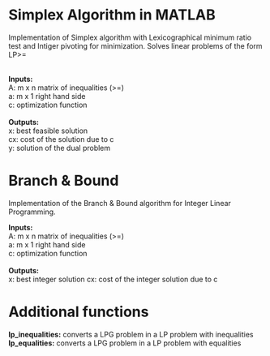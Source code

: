 # Simplex Algorithm in MATLAB

Implementation of Simplex algorithm with Lexicographical minimum ratio test and Intiger pivoting for minimization. Solves linear problems of the form LP>= <br><br>

<b>Inputs:</b><br>
  A: m x n matrix of inequalities (>=)<br>
  a: m x 1 right hand side<br>
  c: optimization function<br>
<br>
<b>Outputs:</b><br>
  x: best feasible solution<br>
  cx: cost of the solution due to c<br>
  y: solution of the dual problem

# Branch & Bound

Implementation of the Branch & Bound algorithm for Integer Linear Programming.

<b>Inputs:</b><br>
  A: m x n matrix of inequalities (>=)<br>
  a: m x 1 right hand side<br>
  c: optimization function<br>
<br>
<b>Outputs:</b><br>
  x: best integer solution
  cx: cost of the integer solution due to c

# Additional functions

<b>lp_inequalities:</b> converts a LPG problem in a LP problem with inequalities<br>
<b>lp_equalities:</b> converts a LPG problem in a LP problem with equalities<br>
